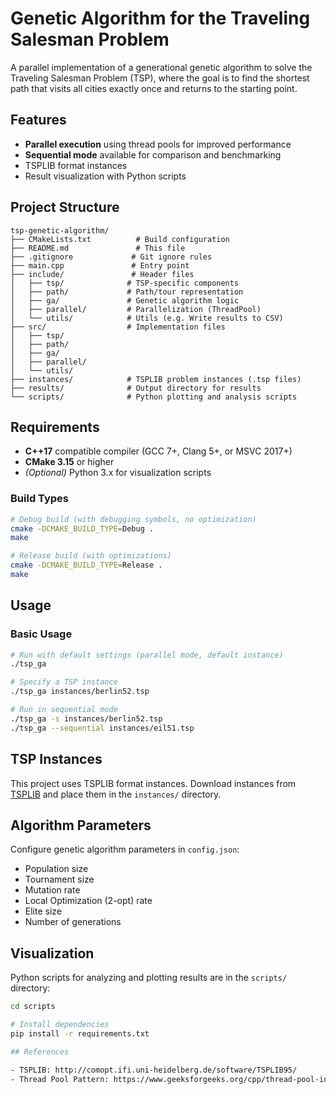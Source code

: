 # Genetic Algorithm for the Traveling Salesman Problem

A parallel implementation of a generational genetic algorithm to solve the Traveling Salesman Problem (TSP), where the goal is to find the shortest path that visits all cities exactly once and returns to the starting point.

## Features

- **Parallel execution** using thread pools for improved performance
- **Sequential mode** available for comparison and benchmarking
- TSPLIB format instances
- Result visualization with Python scripts

## Project Structure
```
tsp-genetic-algorithm/
├── CMakeLists.txt          # Build configuration
├── README.md               # This file
├── .gitignore             # Git ignore rules
├── main.cpp               # Entry point
├── include/               # Header files
│   ├── tsp/              # TSP-specific components
│   ├── path/             # Path/tour representation
│   ├── ga/               # Genetic algorithm logic
│   ├── parallel/         # Parallelization (ThreadPool)
│   └── utils/            # Utils (e.g. Write results to CSV)
├── src/                  # Implementation files
│   ├── tsp/
│   ├── path/
│   ├── ga/
│   ├── parallel/
│   └── utils/
├── instances/            # TSPLIB problem instances (.tsp files)
├── results/              # Output directory for results
└── scripts/              # Python plotting and analysis scripts
```

## Requirements

- **C++17** compatible compiler (GCC 7+, Clang 5+, or MSVC 2017+)
- **CMake 3.15** or higher
- *(Optional)* Python 3.x for visualization scripts

### Build Types
```bash
# Debug build (with debugging symbols, no optimization)
cmake -DCMAKE_BUILD_TYPE=Debug .
make

# Release build (with optimizations)
cmake -DCMAKE_BUILD_TYPE=Release .
make
```

## Usage

### Basic Usage
```bash
# Run with default settings (parallel mode, default instance)
./tsp_ga

# Specify a TSP instance
./tsp_ga instances/berlin52.tsp

# Run in sequential mode
./tsp_ga -s instances/berlin52.tsp
./tsp_ga --sequential instances/eil51.tsp
```

## TSP Instances

This project uses TSPLIB format instances. Download instances from [TSPLIB](http://comopt.ifi.uni-heidelberg.de/software/TSPLIB95/) and place them in the `instances/` directory.

## Algorithm Parameters

Configure genetic algorithm parameters in `config.json`:
- Population size
- Tournament size
- Mutation rate
- Local Optimization (2-opt) rate
- Elite size
- Number of generations

## Visualization

Python scripts for analyzing and plotting results are in the `scripts/` directory:
```bash
cd scripts

# Install dependencies
pip install -r requirements.txt

## References

- TSPLIB: http://comopt.ifi.uni-heidelberg.de/software/TSPLIB95/
- Thread Pool Pattern: https://www.geeksforgeeks.org/cpp/thread-pool-in-cpp/
